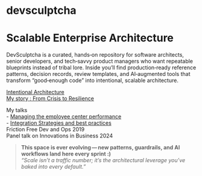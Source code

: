 # devsculptcha
# Scalable Enterprise Architecture

DevSculptcha is a curated, hands‑on repository for software architects, senior developers, and tech‑savvy product managers who want repeatable blueprints instead of tribal lore.
Inside you’ll find production‑ready reference patterns, decision records, review templates, and AI‑augmented tools that transform “good‑enough code” into intentional, scalable architecture.

[Intentional Architecture](docs/arbintentionalarch.md)
<br>[My story : From Crisis to Resilience](docs/shortcircuit.md)

My talks
<br> - [Managing the employee center performance](https://youtu.be/vcNUxkO0N6o?si=DV-dbrEtNpNukVvN)
<br> - [Integration Strategies and best practices](https://youtu.be/O297msnxB8Q?si=J-goqC3UeNRrLumY)
<br> Friction Free Dev and Ops 2019
<br> Panel talk on Innovations in Business 2024
> **This space is ever evolving — new patterns, guardrails, and AI workflows land here every sprint :)**  
> *“Scale isn’t a traffic number; it’s the architectural leverage you’ve baked into every default.”*



